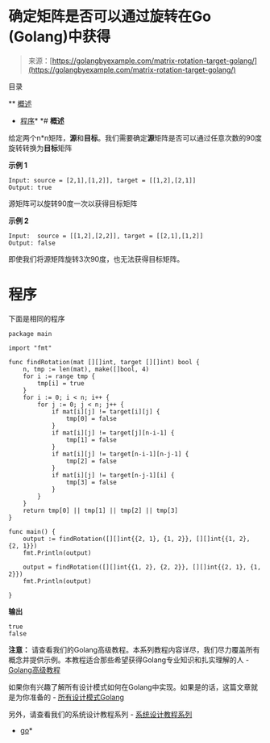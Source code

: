 <!--yml

类别：未分类

日期：2024-10-13 06:50:47

-->

# 确定矩阵是否可以通过旋转在Go (Golang)中获得

> 来源：[https://golangbyexample.com/matrix-rotation-target-golang/](https://golangbyexample.com/matrix-rotation-target-golang/)

目录

**   [概述](#Overview "概述")

+   [程序](#Program "程序")*  *# **概述**

给定两个n*n矩阵，**源**和**目标**。我们需要确定**源**矩阵是否可以通过任意次数的90度旋转转换为**目标**矩阵

**示例 1**

```
Input: source = [2,1],[1,2]], target = [[1,2],[2,1]]
Output: true
```

源矩阵可以旋转90度一次以获得目标矩阵

**示例 2**

```
Input:  source = [[1,2],[2,2]], target = [[2,1],[1,2]]
Output: false
```

即使我们将源矩阵旋转3次90度，也无法获得目标矩阵。

# **程序**

下面是相同的程序

```
package main

import "fmt"

func findRotation(mat [][]int, target [][]int) bool {
	n, tmp := len(mat), make([]bool, 4)
	for i := range tmp {
		tmp[i] = true
	}
	for i := 0; i < n; i++ {
		for j := 0; j < n; j++ {
			if mat[i][j] != target[i][j] {
				tmp[0] = false
			}
			if mat[i][j] != target[j][n-i-1] {
				tmp[1] = false
			}
			if mat[i][j] != target[n-i-1][n-j-1] {
				tmp[2] = false
			}
			if mat[i][j] != target[n-j-1][i] {
				tmp[3] = false
			}
		}
	}
	return tmp[0] || tmp[1] || tmp[2] || tmp[3]
}

func main() {
	output := findRotation([][]int{{2, 1}, {1, 2}}, [][]int{{1, 2}, {2, 1}})
	fmt.Println(output)

	output = findRotation([][]int{{1, 2}, {2, 2}}, [][]int{{2, 1}, {1, 2}})
	fmt.Println(output)

}
```

**输出**

```
true
false
```

**注意：** 请查看我们的Golang高级教程。本系列教程内容详尽，我们尽力覆盖所有概念并提供示例。本教程适合那些希望获得Golang专业知识和扎实理解的人 - [Golang高级教程](https://golangbyexample.com/golang-comprehensive-tutorial/)

如果你有兴趣了解所有设计模式如何在Golang中实现。如果是的话，这篇文章就是为你准备的 - [所有设计模式Golang](https://golangbyexample.com/all-design-patterns-golang/)

另外，请查看我们的系统设计教程系列 - [系统设计教程系列](https://techbyexample.com/system-design-questions/)

+   [go](https://golangbyexample.com/tag/go/)*

